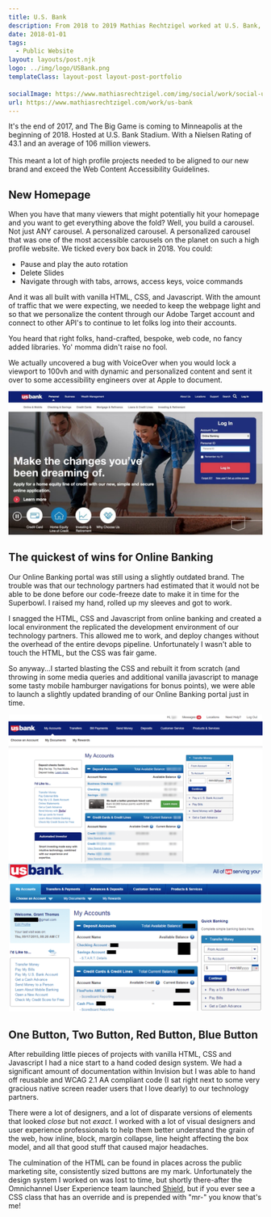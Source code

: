 ```yaml
---
title: U.S. Bank
description: From 2018 to 2019 Mathias Rechtzigel worked at U.S. Bank, building their first design system and ensuring that Super Bowl projects were accessible.
date: 2018-01-01
tags:
  - Public Website
layout: layouts/post.njk
logo: ../img/logo/USBank.png
templateClass: layout-post layout-post-portfolio

socialImage: https://www.mathiasrechtzigel.com/img/social/work/social-usb.png
url: https://www.mathiasrechtzigel.com/work/us-bank
---
```


<p class="lead-p">It's the end of 2017, and The Big Game is coming to Minneapolis at the beginning of 2018. Hosted at U.S. Bank Stadium. With a Nielsen Rating of 43.1 and an average of 106 million viewers. <br><br>This meant a lot of high profile projects needed to be aligned to our new brand and exceed the Web Content Accessibility Guidelines. </p>

## New Homepage

When you have that many viewers that might potentially hit your homepage and you want to get everything above the fold? Well, you build a carousel. Not just ANY carousel. A personalized carousel. A personalized carousel that was one of the most accessible carousels on the planet on such a high profile website. We ticked every box back in 2018. You could:

<ul>
  <li>Pause and play the auto rotation</li>
  <li>Delete Slides</li>
  <li>Navigate through with tabs, arrows, access keys, voice commands</li>
</ul>

And it was all built with vanilla HTML, CSS, and Javascript. With the amount of traffic that we were expecting, we needed to keep the webpage light and so that we personalize the content through our Adobe Target account and connect to other API's to continue to let folks log into their accounts.

You heard that right folks, hand-crafted, bespoke, web code, no fancy added libraries. Yo' momma didn't raise no fool.

We actually uncovered a bug with VoiceOver when you would lock a viewport to 100vh and with dynamic and personalized content and sent it over to some accessibility engineers over at Apple to document.

<img src="/img/usbank/usb-homepage.jpeg" alt="Screenshot of the Game Center's main screen that highlights six web games."/>

## The quickest of wins for Online Banking

Our Online Banking portal was still using a slightly outdated brand. The trouble was that our technology partners had estimated that it would not be able to be done before our code-freeze date to make it in time for the Superbowl. I raised my hand, rolled up my sleeves and got to work.

I snagged the HTML, CSS and Javascript from online banking and created a local environment the replicated the development environment of our technology partners. This allowed me to work, and deploy changes without the overhead of the entire devops pipeline. Unfortunately I wasn't able to touch the HTML, but the CSS was fair game.

So anyway...I started blasting the CSS and rebuilt it from scratch (and throwing in some media queries and additional vanilla javascript to manage some tasty mobile hamburger navigations for bonus points), we were able to launch a slightly updated branding of our Online Banking portal just in time.

<div class="img-comp-container">
  <div class="img-comp-img">
    <img src="/img/usbank/usb-newolb.png" alt="U.S. Bank's Online Banking circa 2018">
  </div>
  <div class="img-comp-img img-comp-overlay">
     <img src="/img/usbank/usb-oldolb.png" alt="U.S. Bank's Online Banking before 2018">
  </div>
</div>

## One Button, Two Button, Red Button, Blue Button

After rebuilding little pieces of projects with vanilla HTML, CSS and Javascript I had a nice start to a hand coded design system. We had a significant amount of documentation within Invision but I was able to hand off reusable and WCAG 2.1 AA compliant code (I sat right next to some very gracious native screen reader users that I love dearly) to our technology partners.

There were a lot of designers, and a lot of disparate versions of elements that looked _close_ but not _exact_. I worked with a lot of visual designers and user experience professionals to help them better understand the grain of the web, how inline, block, margin collapse, line height affecting the box model, and all that good stuff that caused major headaches.

The culmination of the HTML can be found in places across the public marketing site, consistently sized buttons are my mark. Unfortunately the design system I worked on was lost to time, but shortly there-after the Omnichannel User Experience team launched <a href="https://shield.usbank.com/">Shield</a>, but if you ever see a CSS class that has an override and is prepended with "mr-" you know that's me!

<script>
function initComparisons() {
  var x, i;
  /* Find all elements with an "overlay" class: */
  x = document.getElementsByClassName("img-comp-overlay");
  for (i = 0; i < x.length; i++) {
    /* Once for each "overlay" element:
    pass the "overlay" element as a parameter when executing the compareImages function: */
    compareImages(x[i]);
  }
  function compareImages(img) {
    var slider, img, clicked = 0, w, h;
    /* Get the width and height of the img element */
    w = img.offsetWidth;
    h = img.offsetHeight;
    /* Set the width of the img element to 50%: */
    img.style.width = (w / 2) + "px";
    /* Create slider: */
    slider = document.createElement("DIV");
    slider.setAttribute("class", "img-comp-slider");
    /* Insert slider */
    img.parentElement.insertBefore(slider, img);
    /* Position the slider in the middle: */
    slider.style.top = (h / 2) - (slider.offsetHeight / 2) + "px";
    slider.style.left = (w / 2) - (slider.offsetWidth / 2) + "px";
    /* Execute a function when the mouse button is pressed: */
    slider.addEventListener("mousedown", slideReady);
    /* And another function when the mouse button is released: */
    window.addEventListener("mouseup", slideFinish);
    /* Or touched (for touch screens: */
    slider.addEventListener("touchstart", slideReady);
     /* And released (for touch screens: */
    window.addEventListener("touchend", slideFinish);
    function slideReady(e) {
      /* Prevent any other actions that may occur when moving over the image: */
      e.preventDefault();
      /* The slider is now clicked and ready to move: */
      clicked = 1;
      /* Execute a function when the slider is moved: */
      window.addEventListener("mousemove", slideMove);
      window.addEventListener("touchmove", slideMove);
    }
    function slideFinish() {
      /* The slider is no longer clicked: */
      clicked = 0;
    }
    function slideMove(e) {
      var pos;
      /* If the slider is no longer clicked, exit this function: */
      if (clicked == 0) return false;
      /* Get the cursor's x position: */
      pos = getCursorPos(e)
      /* Prevent the slider from being positioned outside the image: */
      if (pos < 0) pos = 0;
      if (pos > w) pos = w;
      /* Execute a function that will resize the overlay image according to the cursor: */
      slide(pos);
    }
    function getCursorPos(e) {
      var a, x = 0;
      e = e || window.event;
      /* Get the x positions of the image: */
      a = img.getBoundingClientRect();
      /* Calculate the cursor's x coordinate, relative to the image: */
      x = e.pageX - a.left;
      /* Consider any page scrolling: */
      x = x - window.pageXOffset;
      return x;
    }
    function slide(x) {
      /* Resize the image: */
      img.style.width = x + "px";
      /* Position the slider: */
      slider.style.left = img.offsetWidth - (slider.offsetWidth / 2) + "px";
    }
  }
}


if(document.documentElement.scrollWidth > 1000) {
  initComparisons();
}
</script>

<style>
  @media(min-width: 1000px) {
    .img-comp-container {
        width: calc(100% + 600px);
        height: 830px;
        position: relative;
        margin-left: -300px;
        margin-right: -300px;
        margin-top: 50px;
        margin-bottom: 50px;
        box-shadow: var(--box-shadow);
      }
  }
</style>
